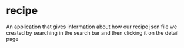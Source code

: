 # recipe
An application that gives information about how our recipe json file we created by searching in the search bar and then clicking it on the detail page
